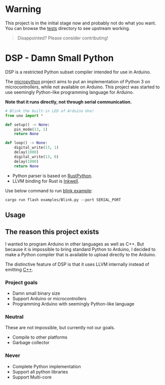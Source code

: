 # Warning
This project is in the initial stage now and probably not do what you want.
You can browse the [tests](https://github.com/tdh8316/dsp/tree/master/tests) directory to see upstream working.
> Disappointed? Please consider contributing!

# DSP - Damn Small Python

DSP is a restricted Python subset compiler intended for use in Arduino.

The [micropython](https://github.com/micropython/micropython) project aims to put an implementation of Python 3 on microcontrollers, while not available on Arduino.
This project was started to use seemingly Python-like programming language for Arduino.

**Note that it runs directly, not through serial communication.**

```python
# Blink the built-in LED of Arduino Uno!
from uno import *

def setup() -> None:
    pin_mode(13, 1)
    return None

def loop() -> None:
    digital_write(13, 1)
    delay(1000)
    digital_write(13, 0)
    delay(1000)
    return None
```

 - Python parser is based on [RustPython](https://github.com/RustPython/RustPython).
 - LLVM binding for Rust is [Inkwell](https://github.com/TheDan64/inkwell).

Use below command to run [blink example](https://github.com/tdh8316/dsp/tree/master/examples/Blink.py):
```
cargo run flash examples/Blink.py --port SERIAL_PORT
```

## Usage

## The reason this project exists
I wanted to program Arduino in other languages as well as C++.
But because it is impossible to bring standard Python to Arduino, I decided to make a Python compiler that is available to upload directly to the Arduino.

The distinctive feature of DSP is that it uses LLVM internally instead of emitting [C++](https://arduino.github.io/arduino-cli/sketch-build-process/).

### Project goals
 - Damn small binary size
 - Support Arduino or microcontrollers
 - Programming Arduino with seemingly Python-like language
### Neutral
These are not impossible, but currently not our goals.
 - Compile to other platforms
 - Garbage collector
### Never
 - Complete Python implementation
 - Support all python libraries
 - Support Multi-core
